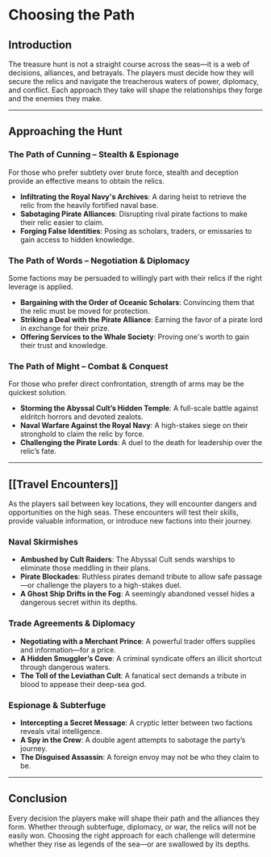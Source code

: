 # **Choosing the Path**

## **Introduction**

The treasure hunt is not a straight course across the seas—it is a web of decisions, alliances, and betrayals. The players must decide how they will secure the relics and navigate the treacherous waters of power, diplomacy, and conflict. Each approach they take will shape the relationships they forge and the enemies they make.

---

## **Approaching the Hunt**

### **The Path of Cunning – Stealth & Espionage**

For those who prefer subtlety over brute force, stealth and deception provide an effective means to obtain the relics.

- **Infiltrating the Royal Navy's Archives**: A daring heist to retrieve the relic from the heavily fortified naval base.
- **Sabotaging Pirate Alliances**: Disrupting rival pirate factions to make their relic easier to claim.
- **Forging False Identities**: Posing as scholars, traders, or emissaries to gain access to hidden knowledge.

### **The Path of Words – Negotiation & Diplomacy**

Some factions may be persuaded to willingly part with their relics if the right leverage is applied.

- **Bargaining with the Order of Oceanic Scholars**: Convincing them that the relic must be moved for protection.
- **Striking a Deal with the Pirate Alliance**: Earning the favor of a pirate lord in exchange for their prize.
- **Offering Services to the Whale Society**: Proving one's worth to gain their trust and knowledge.

### **The Path of Might – Combat & Conquest**

For those who prefer direct confrontation, strength of arms may be the quickest solution.

- **Storming the Abyssal Cult’s Hidden Temple**: A full-scale battle against eldritch horrors and devoted zealots.
- **Naval Warfare Against the Royal Navy**: A high-stakes siege on their stronghold to claim the relic by force.
- **Challenging the Pirate Lords**: A duel to the death for leadership over the relic’s fate.

---

## **[[Travel Encounters]]**

As the players sail between key locations, they will encounter dangers and opportunities on the high seas. These encounters will test their skills, provide valuable information, or introduce new factions into their journey.

### **Naval Skirmishes**

- **Ambushed by Cult Raiders**: The Abyssal Cult sends warships to eliminate those meddling in their plans.
- **Pirate Blockades**: Ruthless pirates demand tribute to allow safe passage—or challenge the players to a high-stakes duel.
- **A Ghost Ship Drifts in the Fog**: A seemingly abandoned vessel hides a dangerous secret within its depths.

### **Trade Agreements & Diplomacy**

- **Negotiating with a Merchant Prince**: A powerful trader offers supplies and information—for a price.
- **A Hidden Smuggler’s Cove**: A criminal syndicate offers an illicit shortcut through dangerous waters.
- **The Toll of the Leviathan Cult**: A fanatical sect demands a tribute in blood to appease their deep-sea god.

### **Espionage & Subterfuge**

- **Intercepting a Secret Message**: A cryptic letter between two factions reveals vital intelligence.
- **A Spy in the Crew**: A double agent attempts to sabotage the party’s journey.
- **The Disguised Assassin**: A foreign envoy may not be who they claim to be.

---

## **Conclusion**

Every decision the players make will shape their path and the alliances they form. Whether through subterfuge, diplomacy, or war, the relics will not be easily won. Choosing the right approach for each challenge will determine whether they rise as legends of the sea—or are swallowed by its depths.